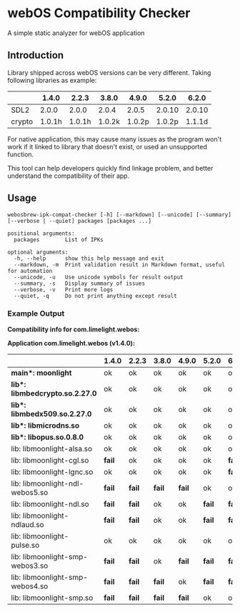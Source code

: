 # webOS Compatibility Checker

A simple static analyzer for webOS application

## Introduction

Library shipped across webOS versions can be very different. Taking following libraries as example:

|        | 1.4.0  | 2.2.3  | 3.8.0  | 4.9.0  | 5.2.0  | 6.2.0  |
|--------|--------|--------|--------|--------|--------|--------|
| SDL2   | 2.0.0  | 2.0.0  | 2.0.4  | 2.0.5  | 2.0.10 | 2.0.10 |
| crypto | 1.0.1h | 1.0.1h | 1.0.2k | 1.0.2p | 1.0.2p | 1.1.1d |

For native application, this may cause many issues as the program won't work if it linked to library that doesn't exist,
or used an unsupported function.

This tool can help developers quickly find linkage problem, and better understand the compatibility of their app.

## Usage

```
webosbrew-ipk-compat-checker [-h] [--markdown] [--unicode] [--summary] [--verbose | --quiet] packages [packages ...]

positional arguments:
  packages        List of IPKs

optional arguments:
  -h, --help      show this help message and exit
  --markdown, -m  Print validation result in Markdown format, useful for automation
  --unicode, -u   Use unicode symbols for result output
  --summary, -s   Display summary of issues
  --verbose, -v   Print more logs
  --quiet, -q     Do not print anything except result
```

### Example Output

**Compatibility info for com.limelight.webos:**

**Application com.limelight.webos (v1.4.0):**


|                                    | 1.4.0    | 2.2.3    | 3.8.0    | 4.9.0    | 5.2.0    | 6.2.0    |
|------------------------------------|----------|----------|----------|----------|----------|----------|
| **main\*: moonlight**              | ok       | ok       | ok       | ok       | ok       | ok       |
| **lib\*: libmbedcrypto.so.2.27.0** | ok       | ok       | ok       | ok       | ok       | ok       |
| **lib\*: libmbedx509.so.2.27.0**   | ok       | ok       | ok       | ok       | ok       | ok       |
| **lib\*: libmicrodns.so**          | ok       | ok       | ok       | ok       | ok       | ok       |
| **lib\*: libopus.so.0.8.0**        | ok       | ok       | ok       | ok       | ok       | ok       |
| lib: libmoonlight-alsa.so          | ok       | ok       | ok       | ok       | ok       | ok       |
| lib: libmoonlight-cgl.so           | **fail** | ok       | ok       | ok       | ok       | **fail** |
| lib: libmoonlight-lgnc.so          | ok       | ok       | ok       | ok       | ok       | **fail** |
| lib: libmoonlight-ndl-webos5.so    | **fail** | **fail** | **fail** | **fail** | ok       | ok       |
| lib: libmoonlight-ndl.so           | **fail** | **fail** | ok       | ok       | **fail** | **fail** |
| lib: libmoonlight-ndlaud.so        | **fail** | **fail** | ok       | ok       | **fail** | **fail** |
| lib: libmoonlight-pulse.so         | ok       | ok       | ok       | ok       | ok       | ok       |
| lib: libmoonlight-smp-webos3.so    | **fail** | **fail** | ok       | **fail** | **fail** | **fail** |
| lib: libmoonlight-smp-webos4.so    | **fail** | **fail** | **fail** | ok       | **fail** | **fail** |
| lib: libmoonlight-smp.so           | **fail** | **fail** | **fail** | **fail** | ok       | ok       |

